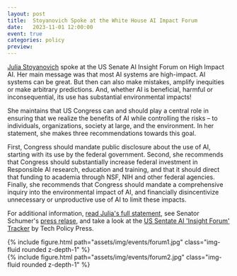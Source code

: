 ```yaml
---
layout: post
title:  Stoyanovich Spoke at the White House AI Impact Forum
date:   2023-11-01 12:00:00
event: true
categories: policy 
preview: 
---
```


<a href="/people/julia">Julia Stoyanovich</a> spoke at the US Senate
AI Insight Forum on High Impact AI. Her main message was that most AI
systems are high-impact.  AI systems can be great.  But then can also
make mistakes, amplify inequities or make arbitrary predictions. And,
whether AI is beneficial, harmful or inconsequential, its use has
substantial environmental impacts!

She maintains that US Congress can and should play a central role in
ensuring that we realize the benefits of AI while controlling the
risks – to individuals, organizations, society at large, and the
environment.  In her statement, she makes three recommendations
towards this goal.

First, Congress should mandate public disclosure about the use of AI,
starting with its use by the federal government. Second, she
recommends that Congress should substantially increase federal
investment in Responsible AI research, education and training, and
that it should direct that funding to academia through NSF, NIH and
other federal agencies.  Finally, she recommends that Congress should
mandate a comprehensive inquiry into the environmental impact of AI,
and financially disincentivize unnecessary or unproductive use of AI
to limit these impacts.  

For additional information, <a
href="https://r-ai.co/AIImpactForum">read Julia's full statement</a>,
see Senator Schumer's <a href="https://www.schumer.senate.gov/newsroom/press-releases/statements-from-the-fourth-bipartisan-senate-forum-on-artificial-intelligence">press relase</a>, and take a look at
the <a
href="https://www.techpolicy.press/us-senate-ai-insight-forum-tracker/">US
Sentate AI 'Insight Forum' Tracker</a> by Tech Policy Press.


<div class="container">
  <div class="row mt-3">
    <div class="col-sm mt-3 mt-md-0">
    {% include figure.html path="assets/img/events/forum1.jpg" class="img-fluid rounded z-depth-1" %}
    </div>
    <div class="col-sm mt-3 mt-md-0">
    {% include figure.html path="assets/img/events/forum2.jpg" class="img-fluid rounded z-depth-1" %}
    </div>
  </div>
</div>


